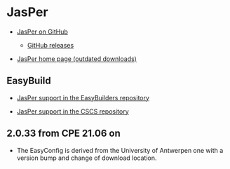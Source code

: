 # JasPer

  * [JasPer on GitHub](https://github.com/jasper-software/jasper)

      * [GitHub releases](https://github.com/jasper-software/jasper/releases)

  * [JasPer home page (outdated downloads)](https://www.ece.uvic.ca/~frodo/jasper/)

## EasyBuild

  * [JasPer support in the EasyBuilders repository](https://github.com/easybuilders/easybuild-easyconfigs/tree/develop/easybuild/easyconfigs/j/JasPer)

  * [JasPer support in the CSCS repository](https://github.com/eth-cscs/production/tree/master/easybuild/easyconfigs/j/JasPer)


## 2.0.33 from CPE 21.06 on

  * The EasyConfig is derived from the University of Antwerpen one with a version
    bump and change of download location.

